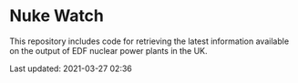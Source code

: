 # Nuke Watch

This repository includes code for retrieving the latest information available on the output of EDF nuclear power plants in the UK.

Last updated: 2021-03-27 02:36